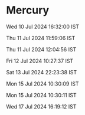 # Mercury

Wed 10 Jul 2024 16:32:00 IST

Thu 11 Jul 2024 11:59:06 IST

Thu 11 Jul 2024 12:04:56 IST

Fri 12 Jul 2024 10:27:37 IST

Sat 13 Jul 2024 22:23:38 IST

Mon 15 Jul 2024 10:30:09 IST

Mon 15 Jul 2024 10:30:11 IST

Wed 17 Jul 2024 16:19:12 IST
